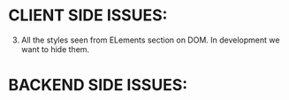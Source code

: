 
# CLIENT SIDE ISSUES:

<!-- 1. Server sends each object with _id, but how to use our own id from state reactjs. Becuase onSubmit DOM updates but doens't get the _id from database unless page refreshes.
I thought to use => let id = Math.floor(Math.random() * Math.floor(Number.MAX_VALUE));
But in this case mongodb doesn't delete user with _id that i created. (req.params.id);
At the momennt i get around by removing e.prevenDefault() from button so page refreshes and gets the _id from database. -->

<!-- 2.  IDK why but fetch return 2 empty [] before returning actual data from database. Is it something to do with react lifecycles or server ? -->

3. All the styles seen from ELements section on DOM. In development we want to hide them.



# BACKEND SIDE ISSUES:


